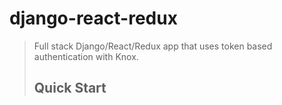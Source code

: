 # django-react-redux
> Full stack Django/React/Redux app that uses token based authentication with Knox.
> ## Quick Start
